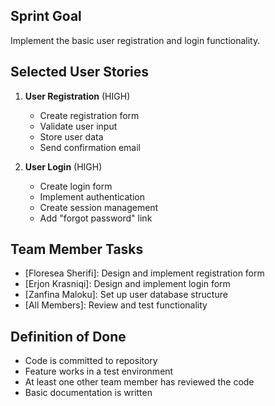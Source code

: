 

## Sprint Goal
Implement the basic user registration and login functionality.

## Selected User Stories
1. **User Registration** (HIGH)
   - Create registration form
   - Validate user input
   - Store user data
   - Send confirmation email

2. **User Login** (HIGH)
   - Create login form
   - Implement authentication
   - Create session management
   - Add "forgot password" link

## Team Member Tasks
- [Floresea Sherifi]: Design and implement registration form
- [Erjon Krasniqi]: Design and implement login form
- [Zanfina Maloku]: Set up user database structure
- [All Members]: Review and test functionality

## Definition of Done
- Code is committed to repository
- Feature works in a test environment
- At least one other team member has reviewed the code
- Basic documentation is written
